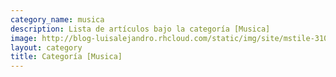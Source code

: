 ```yaml
---
category_name: musica
description: Lista de artículos bajo la categoría [Musica]
image: http://blog-luisalejandro.rhcloud.com/static/img/site/mstile-310x310.png
layout: category
title: Categoría [Musica]
---
```

